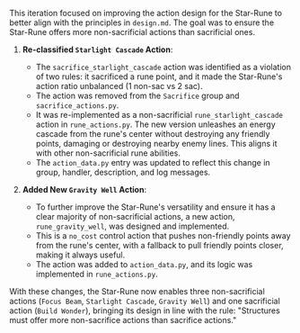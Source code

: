 This iteration focused on improving the action design for the Star-Rune to better align with the principles in `design.md`. The goal was to ensure the Star-Rune offers more non-sacrificial actions than sacrificial ones.

1.  **Re-classified `Starlight Cascade` Action**:
    *   The `sacrifice_starlight_cascade` action was identified as a violation of two rules: it sacrificed a rune point, and it made the Star-Rune's action ratio unbalanced (1 non-sac vs 2 sac).
    *   The action was removed from the `Sacrifice` group and `sacrifice_actions.py`.
    *   It was re-implemented as a non-sacrificial `rune_starlight_cascade` action in `rune_actions.py`. The new version unleashes an energy cascade from the rune's center without destroying any friendly points, damaging or destroying nearby enemy lines. This aligns it with other non-sacrificial rune abilities.
    *   The `action_data.py` entry was updated to reflect this change in group, handler, description, and log messages.

2.  **Added New `Gravity Well` Action**:
    *   To further improve the Star-Rune's versatility and ensure it has a clear majority of non-sacrificial actions, a new action, `rune_gravity_well`, was designed and implemented.
    *   This is a `no_cost` control action that pushes non-friendly points away from the rune's center, with a fallback to pull friendly points closer, making it always useful.
    *   The action was added to `action_data.py`, and its logic was implemented in `rune_actions.py`.

With these changes, the Star-Rune now enables three non-sacrificial actions (`Focus Beam`, `Starlight Cascade`, `Gravity Well`) and one sacrificial action (`Build Wonder`), bringing its design in line with the rule: "Structures must offer more non-sacrifice actions than sacrifice actions."